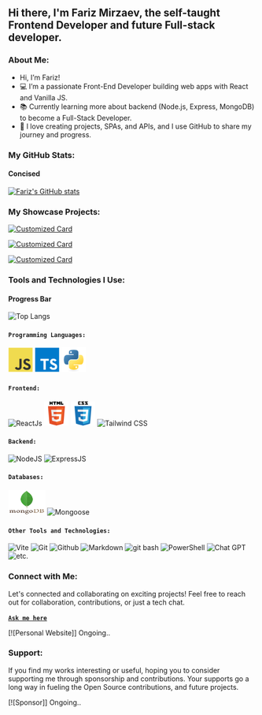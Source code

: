## Hi there, I'm Fariz Mirzaev, the self-taught Frontend Developer and future Full-stack developer.

### About Me:

- Hi, I’m Fariz!
- 💻 I’m a passionate Front-End Developer building web apps with React and Vanilla JS.
- 📚 Currently learning more about backend (Node.js, Express, MongoDB) to become a Full-Stack Developer.
- 🚀 I love creating projects, SPAs, and APIs, and I use GitHub to share my journey and progress.

### My GitHub Stats:

#### Concised

[![Fariz's GitHub stats](https://github-readme-stats.vercel.app/api?username=farikkm)](https://github.com/farikkm/github-readme-stats)

### My Showcase Projects:

[![Customized Card](https://github-readme-stats.vercel.app/api/pin?username=farikkm&repo=Notability&title_color=fff&icon_color=f9f9f9&text_color=9f9f9f&bg_color=151515)](https://github.com/farikkm/Notability.git)

[![Customized Card](https://github-readme-stats.vercel.app/api/pin?username=farikkm&repo=yes.express&title_color=fff&icon_color=f9f9f9&text_color=9f9f9f&bg_color=151515)](https://github.com/farikkm/yes.express.git)

[![Customized Card](https://github-readme-stats.vercel.app/api/pin?username=farikkm&repo=Family-Park-2&title_color=fff&icon_color=f9f9f9&text_color=9f9f9f&bg_color=151515)](https://github.com/farikkm/Family-Park-2.git)

### Tools and Technologies I Use:

#### Progress Bar

![Top Langs](https://github-readme-stats.vercel.app/api/top-langs/?username=anuraghazra&hide_progress=true)

#### `Programming Languages:`

<p align="left">
  <img src="https://raw.githubusercontent.com/devicons/devicon/master/icons/javascript/javascript-original.svg" title="" alt="JavaScript" width="50" height="50"/>
  <img src="https://raw.githubusercontent.com/devicons/devicon/master/icons/typescript/typescript-original.svg" title="" alt="TypeScript" width="50" height="50"/>
  <img src="https://raw.githubusercontent.com/devicons/devicon/master/icons/python/python-original.svg" title="" alt="Python" width="50" height="50"/>
</p>

#### `Frontend:`

<p align="left">
  <img src="https://cdn0.iconfinder.com/data/icons/logos-brands-in-colors/128/react-128.png" title="ReactJs" alt="ReactJs" width="50" height="50"/>
  <img src="https://raw.githubusercontent.com/devicons/devicon/master/icons/html5/html5-original-wordmark.svg" title="HTML5" alt="HTML5" width="50" height="50"/>
  <img src="https://raw.githubusercontent.com/devicons/devicon/master/icons/css3/css3-original-wordmark.svg" title="CSS3" alt="CSS3" width="50" height="50"/>
  <img src="https://cdn2.iconfinder.com/data/icons/boxicons-logos/24/bxl-tailwind-css-128.png" title="Tailwind CSS" alt="Tailwind CSS" width="50" height="50"/>
</p>

#### `Backend:`

<p align="left">
  <img src="https://www.vectorlogo.zone/logos/nodejs/nodejs-ar21.svg" alt="NodeJS" title="NodeJS" width="100" height="50"/>
  <img src="https://www.vectorlogo.zone/logos/expressjs/expressjs-ar21.svg" alt="ExpressJS" title="ExpressJS" width="100" height="50"/>
</p>

#### `Databases:`

<p align="left">
  <img src="https://raw.githubusercontent.com/devicons/devicon/master/icons/mongodb/mongodb-original-wordmark.svg" alt="MongoDB" title="MongoDB" width="75" height="50"/>
  <img src="https://raw.githubusercontent.com/simple-icons/simple-icons/master/icons/mongoose.svg" title="Mongoose" alt="Mongoose" width="75" height="50"/>
</p>

#### `Other Tools and Technologies:`

<p align="left">
  <img src="https://upload.vectorlogo.zone/logos/vitejsdev/images/3bd5fcdd-c2eb-46b4-9232-921c3a6cc7ec.svg" title="Vite" alt="Vite" width="50" height="50"/>
  <img src="https://www.vectorlogo.zone/logos/git-scm/git-scm-ar21.svg" alt="Git" title="Git" width="50" height="50"/>
  <img src="https://www.vectorlogo.zone/logos/github/github-ar21.svg" alt="Github" title="Github" width="75" height="50"/>
  <img src="https://cdn3.iconfinder.com/data/icons/font-awesome-brands/640/markdown-128.png" title="Markdown" alt="Markdown" width="50" height="50"/>
  <img src="https://www.vectorlogo.zone/logos/gnu_bash/gnu_bash-ar21.svg" alt="git bash" title="Git Bash" width="75" height="50"/>
  <img src="https://upload.vectorlogo.zone/logos/microsoft_powershell/images/1ba9f345-6513-4bef-a85e-4636d21b98b7.svg" title="PowerShell" alt="PowerShell" width="50" height="50"/>
  <img src="https://img.icons8.com/?size=60&id=fO5yVwARGUEB&format=png" alt="Chat GPT" width="50" title="Chat GPT" height="50"/>
  <img src="https://cdn3.iconfinder.com/data/icons/it-and-user-interface/48/3-dots_icon-128.png" title="etc." alt="etc." width="50" height="50"/>
</p>

### Connect with Me:

Let's connected and collaborating on exciting projects! Feel free to reach out for collaboration, contributions, or just a tech chat.

[**`Ask me here`**](https://github.com/orgs/community/discussions/169972)

[![Personal Website]] Ongoing..

### Support:

If you find my works interesting or useful, hoping you to consider supporting me through sponsorship and contributions. Your supports go a long way in fueling the Open Source contributions, and future projects.

[![Sponsor]] Ongoing..
